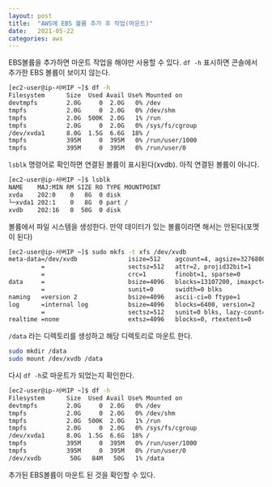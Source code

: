 ```yaml
---
layout: post
title:  "AWS에 EBS 볼륨 추가 후 작업(마운트)"
date:   2021-05-22
categories: aws
---
```


EBS볼륨을 추가하면 마운트 작업을 해야만 사용할 수 있다. `df -h` 표시하면 콘솔에서 추가한 EBS 볼륨이 보이지 않는다.

```bash 
[ec2-user@ip-서버IP ~]$ df -h
Filesystem      Size  Used Avail Use% Mounted on
devtmpfs        2.0G     0  2.0G   0% /dev
tmpfs           2.0G     0  2.0G   0% /dev/shm
tmpfs           2.0G  500K  2.0G   1% /run
tmpfs           2.0G     0  2.0G   0% /sys/fs/cgroup
/dev/xvda1      8.0G  1.5G  6.6G  18% /
tmpfs           395M     0  395M   0% /run/user/1000
tmpfs           395M     0  395M   0% /run/user/0
```

`lsblk` 명령어로 확인하면 연결된 볼륨이 표시된다(xvdb). 아직 연결된 볼륨이 아니다.

```bash 
[ec2-user@ip-서버IP ~]$ lsblk
NAME    MAJ:MIN RM SIZE RO TYPE MOUNTPOINT
xvda    202:0    0   8G  0 disk
└─xvda1 202:1    0   8G  0 part /
xvdb    202:16   0  50G  0 disk
```

볼륨에서 파일 시스템을 생성한다. 만약 데이터가 있는 볼륨이라면 해서는 안된다(포멧이 된다)

```bash 
[ec2-user@ip-서버IP ~]$ sudo mkfs -t xfs /dev/xvdb
meta-data=/dev/xvdb              isize=512    agcount=4, agsize=3276800 blks
         =                       sectsz=512   attr=2, projid32bit=1
         =                       crc=1        finobt=1, sparse=0
data     =                       bsize=4096   blocks=13107200, imaxpct=25
         =                       sunit=0      swidth=0 blks
naming   =version 2              bsize=4096   ascii-ci=0 ftype=1
log      =internal log           bsize=4096   blocks=6400, version=2
         =                       sectsz=512   sunit=0 blks, lazy-count=1
realtime =none                   extsz=4096   blocks=0, rtextents=0

```

`/data` 라는 디렉토리를 생성하고 해당 디렉토리로 마운트 한다.

```bash 
sudo mkdir /data
sudo mount /dev/xvdb /data
```

다시 `df -h`로 마운트가 되었는지 확인한다.

```bash 
[ec2-user@ip-서버IP ~]$ df -h
Filesystem      Size  Used Avail Use% Mounted on
devtmpfs        2.0G     0  2.0G   0% /dev
tmpfs           2.0G     0  2.0G   0% /dev/shm
tmpfs           2.0G  500K  2.0G   1% /run
tmpfs           2.0G     0  2.0G   0% /sys/fs/cgroup
/dev/xvda1      8.0G  1.5G  6.6G  18% /
tmpfs           395M     0  395M   0% /run/user/1000
tmpfs           395M     0  395M   0% /run/user/0
/dev/xvdb        50G   84M   50G   1% /data
```

추가된 EBS볼륨이 마운트 된 것을 확인할 수 있다.